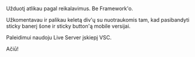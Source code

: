 Užduotį atlikau pagal reikalavimus. Be Framework'o.

Užkomentavau ir palikau keletą div'ų su nuotraukomis tam, kad pasibandyti sticky banerį šone ir sticky button'ą mobile versijai.

Paleidimui naudoju Live Server įskiepį VSC.


Ačiū!